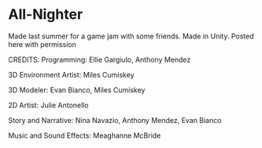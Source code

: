 # All-Nighter
Made last summer for a game jam with some friends. Made in Unity.
Posted here with permission

CREDITS:
Programming: Ellie Gargiulo, Anthony Mendez

3D Environment Artist: Miles Cumiskey 

3D Modeler: Evan Bianco, Miles Cumiskey

2D Artist: Julie Antonello

Story and Narrative: Nina Navazio, Anthony Mendez, Evan Bianco

Music and Sound Effects: Meaghanne McBride


